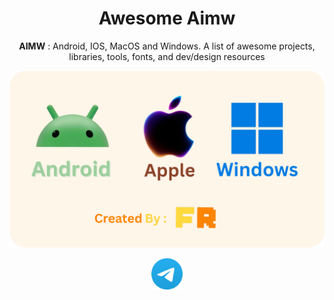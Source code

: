 <h1 align="center">Awesome Aimw </h1>
<p align="center">
  <b>AIMW</b> : Android, IOS, MacOS and Windows. A list of awesome projects, libraries, tools, fonts, and dev/design resources
</p>
<p align="center">
  <img src="Photos/Photo.png" alt="The photo">
</p>

<p align="Center">
  <a href="https://t.me/whosthefr">
    <img src=Photos/Tele.png alt="Telegram" width="50" height="50"
 </a>
</p>


